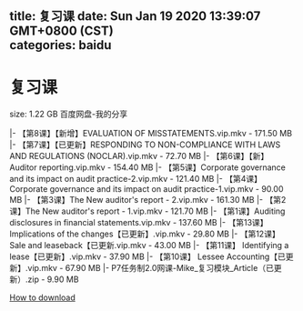 
title: 复习课
date: Sun Jan 19 2020 13:39:07 GMT+0800 (CST)    
categories: baidu
---

# 复习课
size: 1.22 GB
 百度网盘-我的分享
 
|- 【第8课】【新增】EVALUATION OF MISSTATEMENTS.vip.mkv - 171.50 MB
|- 【第7课】【已更新】RESPONDING TO NON-COMPLIANCE WITH LAWS AND REGULATIONS (NOCLAR).vip.mkv - 72.70 MB
|- 【第6课】【新】 Auditor reporting.vip.mkv - 154.40 MB
|- 【第5课】Corporate governance and its impact on audit practice-2.vip.mkv - 121.40 MB
|- 【第4课】Corporate governance and its impact on audit practice-1.vip.mkv - 90.00 MB
|- 【第3课】The New auditor's report - 2.vip.mkv - 161.30 MB
|- 【第2课】The New auditor's report - 1.vip.mkv - 121.70 MB
|- 【第1课】Auditing disclosures in financial statements.vip.mkv - 137.60 MB
|- 【第13课】 Implications of the changes【已更新】.vip.mkv - 29.80 MB
|- 【第12课】 Sale and leaseback【已更新.vip.mkv - 43.00 MB
|- 【第11课】 Identifying a lease【已更新】.vip.mkv - 37.90 MB
|- 【第10课】 Lessee Accounting【已更新】.vip.mkv - 67.90 MB
|- P7任务制2.0网课-Mike_复习模块_Article（已更新）.zip - 9.90 MB

[How to download](https://bpcam.bemobtrk.com/go/2ceec3aa-1ca2-46d6-b9ff-aaa5c184517c?jno=2861)